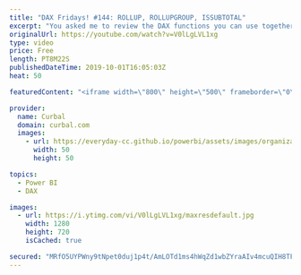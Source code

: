 ```yaml
---
title: "DAX Fridays! #144: ROLLUP, ROLLUPGROUP, ISSUBTOTAL"
excerpt: "You asked me to review the DAX functions you can use together with SUMMARIZE and we do just that in this video. We will cover ROLLUP, ROLLUPGROUP and ISSUBTOTALS. Happy Friday!  Get Northwind Dataset: https://www.youtube.com/watch?v=k3NMIlLffrU  Link to DAX Fridays survey: http://bit.ly/2MMM4KK   Here"
originalUrl: https://youtube.com/watch?v=V0lLgLVL1xg
type: video
price: Free
length: PT8M22S
publishedDateTime: 2019-10-01T16:05:03Z
heat: 50

featuredContent: "<iframe width=\"800\" height=\"500\" frameborder=\"0\" src=\"https://www.youtube.com/embed/V0lLgLVL1xg\" allow=\"accelerometer; autoplay; encrypted-media; gyroscope; picture-in-picture\" allowfullscreen></iframe>"

provider:
  name: Curbal
  domain: curbal.com
  images:
    - url: https://everyday-cc.github.io/powerbi/assets/images/organizations/curbal.com-50x50.jpg
      width: 50
      height: 50

topics:
  - Power BI
  - DAX

images:
  - url: https://i.ytimg.com/vi/V0lLgLVL1xg/maxresdefault.jpg
    width: 1280
    height: 720
    isCached: true

secured: "MRfO5UYPWny9tNpet0duj1p4t/AmLOTd1ms4hWqZd1wbZYraAIv4mcuQIH8TF4ppWMFIu5qpGHQH1uz0eQQigii0BERvVcwvG/skT+LNEVdC9VabMOHzASnN/mrac/68WKv2m9h7egoucHme+J58vSR3TY5gjMmSsgo8U9/Zfp7JKRD5TOVvIqxJEfPnWxNYb531OQ5A+fQU6+81cjPzLq8NUWkvV+KjkJNWj1MauJnKzUOKiqtmtsFeQVFPVl6ltbPTMqVXkS+XSjOkKLG2Lt/d62rtP1CmxqgVwx4oJRKn4wPpr0KlI0HLH1SUrNCsuMPujtFf6QAAfgX+dllU6XHV39vJlAslMLgJS2z2Z/61Wwgh/zn0HP3tGJ2V7giW6OgRlkI7yvPwH5QAIh73dcCiHEKeWyIwObin216kTpE=;FuUFJuGQiln2R1Hoyc3+OA=="
---
```



